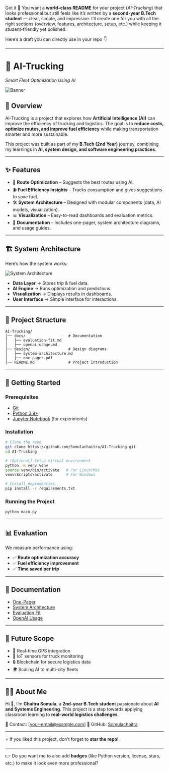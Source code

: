 Got it 🚀 You want a **world-class README** for your project (*AI-Trucking*) that looks professional but still feels like it’s written by a **second-year B.Tech student** — clear, simple, and impressive. I’ll create one for you with all the right sections (overview, features, architecture, setup, etc.) while keeping it student-friendly yet polished.

Here’s a draft you can directly use in your repo 👇

---

# 🚚 AI-Trucking

*Smart Fleet Optimization Using AI*

![Banner](docs/system-diagram.png)

## 📌 Overview

AI-Trucking is a project that explores how **Artificial Intelligence (AI)** can improve the efficiency of trucking and logistics.
The goal is to **reduce costs, optimize routes, and improve fuel efficiency** while making transportation smarter and more sustainable.

This project was built as part of my **B.Tech (2nd Year)** journey, combining my learnings in **AI, system design, and software engineering practices**.

---

## ✨ Features

* 📍 **Route Optimization** – Suggests the best routes using AI.
* ⛽ **Fuel Efficiency Insights** – Tracks consumption and gives suggestions to save fuel.
* 🛠️ **System Architecture** – Designed with modular components (data, AI models, visualization).
* 📊 **Visualization** – Easy-to-read dashboards and evaluation metrics.
* 📄 **Documentation** – Includes one-pager, system architecture diagrams, and usage guides.

---

## 🏗️ System Architecture

Here’s how the system works:

![System Architecture](design/system-architecture.png)

* **Data Layer** → Stores trip & fuel data.
* **AI Engine** → Runs optimization and predictions.
* **Visualization** → Displays results in dashboards.
* **User Interface** → Simple interface for interactions.

---

## 📂 Project Structure

```
AI-Trucking/
│── docs/                   # Documentation
│   ├── evaluation-fit.md
│   ├── openai-usage.md
│── design/                 # Design diagrams
│   ├── system-architecture.md
│   ├── one-pager.pdf
│── README.md               # Project introduction
```

---

## 🚀 Getting Started

### Prerequisites

* [Git](https://git-scm.com/)
* [Python 3.9+](https://www.python.org/)
* [Jupyter Notebook](https://jupyter.org/) (for experiments)

### Installation

```bash
# Clone the repo
git clone https://github.com/Somulachaitra/AI-Trucking.git
cd AI-Trucking

# (Optional) Setup virtual environment
python -m venv venv
source venv/bin/activate   # For Linux/Mac
venv\Scripts\activate      # For Windows

# Install dependencies
pip install -r requirements.txt
```

### Running the Project

```bash
python main.py
```

---

## 📊 Evaluation

We measure performance using:

* ✅ **Route optimization accuracy**
* ✅ **Fuel efficiency improvement**
* ✅ **Time saved per trip**

---

## 📘 Documentation

* [One-Pager](design/one-pager.pdf)
* [System Architecture](design/system-architecture.md)
* [Evaluation Fit](docs/evaluation-fit.md)
* [OpenAI Usage](docs/openai-usage.md)

---

## 🌱 Future Scope

* 🚀 Real-time GPS integration
* 📡 IoT sensors for truck monitoring
* 🔒 Blockchain for secure logistics data
* 🌍 Scaling AI to multi-city fleets

---

## 🙋‍♂️ About Me

Hi 👋, I’m **Chaitra Somula**, a **2nd-year B.Tech student** passionate about **AI and Systems Engineering**.
This project is a step towards applying classroom learning to **real-world logistics challenges**.

📧 Contact: \[[your-email@example.com](mailto:your-email@example.com)]
🔗 GitHub: [Somulachaitra](https://github.com/Somulachaitra)

---

⭐ If you liked this project, don’t forget to **star the repo**!

---

👉 Do you want me to also add **badges** (like Python version, license, stars, etc.) to make it look even more professional?
